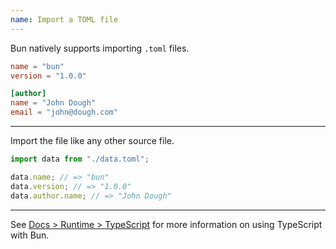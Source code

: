 ```yaml
---
name: Import a TOML file
---
```


Bun natively supports importing `.toml` files.

```toml#data.toml
name = "bun"
version = "1.0.0"

[author]
name = "John Dough"
email = "john@dough.com"
```

---

Import the file like any other source file.

```ts
import data from "./data.toml";

data.name; // => "bun"
data.version; // => "1.0.0"
data.author.name; // => "John Dough"
```

---

See [Docs > Runtime > TypeScript](/docs/runtime/typescript) for more information on using TypeScript with Bun.
